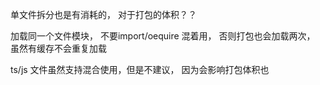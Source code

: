 单文件拆分也是有消耗的， 对于打包的体积？？

加载同一个文件模块， 不要import/oequire 混着用， 否则打包也会加载两次， 虽然有缓存不会重复加载

ts/js 文件虽然支持混合使用，但是不建议， 因为会影响打包体积也
